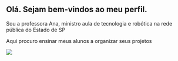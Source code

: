 ## Olá. Sejam bem-vindos ao meu perfil.

Sou a professora Ana, ministro aula de tecnologia e robótica na rede pública do Estado de SP

Aqui procuro ensinar meus alunos a organizar seus projetos

![](https://media.tenor.com/by37VK-1V_sAAAAM/to-hot.gif)
